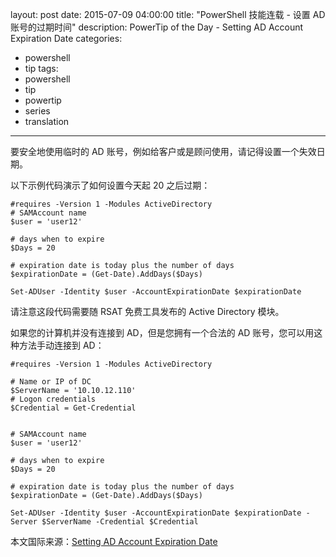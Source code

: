 ﻿layout: post
date: 2015-07-09 04:00:00
title: "PowerShell 技能连载 - 设置 AD 账号的过期时间"
description: PowerTip of the Day - Setting AD Account Expiration Date
categories:
- powershell
- tip
tags:
- powershell
- tip
- powertip
- series
- translation
---
要安全地使用临时的 AD 账号，例如给客户或是顾问使用，请记得设置一个失效日期。

以下示例代码演示了如何设置今天起 20 之后过期：

    #requires -Version 1 -Modules ActiveDirectory
    # SAMAccount name
    $user = 'user12'
    
    # days when to expire
    $Days = 20
    
    # expiration date is today plus the number of days
    $expirationDate = (Get-Date).AddDays($Days)
    
    Set-ADUser -Identity $user -AccountExpirationDate $expirationDate

请注意这段代码需要随 RSAT 免费工具发布的 Active Directory 模块。

如果您的计算机并没有连接到 AD，但是您拥有一个合法的 AD 账号，您可以用这种方法手动连接到 AD：

    #requires -Version 1 -Modules ActiveDirectory
    
    # Name or IP of DC
    $ServerName = '10.10.12.110'
    # Logon credentials
    $Credential = Get-Credential
    
    
    # SAMAccount name
    $user = 'user12'
    
    # days when to expire
    $Days = 20
    
    # expiration date is today plus the number of days
    $expirationDate = (Get-Date).AddDays($Days)
    
    Set-ADUser -Identity $user -AccountExpirationDate $expirationDate -Server $ServerName -Credential $Credential

<!--more-->
本文国际来源：[Setting AD Account Expiration Date](http://community.idera.com/powershell/powertips/b/tips/posts/setting-ad-account-expiration-date)
